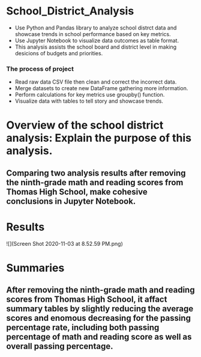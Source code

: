 # School_District_Analysis
* Use Python and Pandas library to analyze school distrct data and showcase trends in school performance based on key metrics.
* Use Jupyter Notebook to visualize data outcomes as table format.
* This analysis assists the school board and district level in making desicions of budgets and priorities.
### The process of project
* Read raw data CSV file then clean and correct the incorrect data.
* Merge datasets to create new DataFrame gathering more information.
* Perform calculations  for key metrics use groupby() function.
* Visualize data with tables to tell story and showcase trends.
# Overview of the school district analysis: Explain the purpose of this analysis.
##  Comparing two analysis results after removing the ninth-grade math and reading scores from Thomas High School, make cohesive conclusions in Jupyter Notebook.
# Results
![](Screen Shot 2020-11-03 at 8.52.59 PM.png)
# Summaries
## After removing the ninth-grade math and reading scores from Thomas High School, it affact summary tables by slightly reducing the average scores and enomous decreasing for the passing percentage rate, including both passing percentage of math and reading score as well as overall passing percentage.

